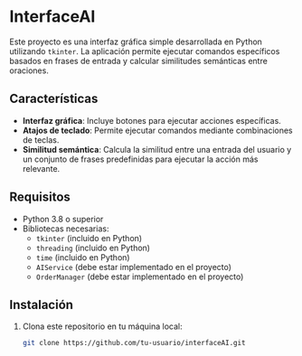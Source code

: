 # InterfaceAI

Este proyecto es una interfaz gráfica simple desarrollada en Python utilizando `tkinter`. La aplicación permite ejecutar comandos específicos basados en frases de entrada y calcular similitudes semánticas entre oraciones.

## Características

- **Interfaz gráfica**: Incluye botones para ejecutar acciones específicas.
- **Atajos de teclado**: Permite ejecutar comandos mediante combinaciones de teclas.
- **Similitud semántica**: Calcula la similitud entre una entrada del usuario y un conjunto de frases predefinidas para ejecutar la acción más relevante.

## Requisitos

- Python 3.8 o superior
- Bibliotecas necesarias:
  - `tkinter` (incluido en Python)
  - `threading` (incluido en Python)
  - `time` (incluido en Python)
  - `AIService` (debe estar implementado en el proyecto)
  - `OrderManager` (debe estar implementado en el proyecto)

## Instalación

1. Clona este repositorio en tu máquina local:
   ```bash
   git clone https://github.com/tu-usuario/interfaceAI.git